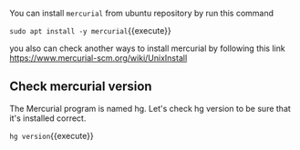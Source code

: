 You can install `mercurial` from ubuntu repository by run this command

`sudo apt install -y mercurial`{{execute}}

you also can check another ways to install mercurial by following this link https://www.mercurial-scm.org/wiki/UnixInstall

## Check mercurial version

The Mercurial program is named hg.
Let's check hg version to be sure that it's installed correct.

`hg version`{{execute}}
